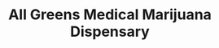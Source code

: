 ---
title: "All Greens Medical Marijuana Dispensary"
url: /denver/all-greens-medical-marijuana-dispensary/
shop: cannabis
---